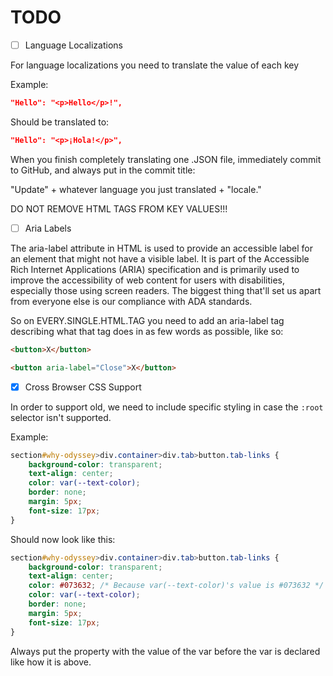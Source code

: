 # TODO

- [ ] Language Localizations

 For language localizations you need to translate the value of each key

Example:

```JSON
"Hello": "<p>Hello</p>!",
```

Should be translated to:

```JSON
"Hello": "<p>¡Hola!</p>",
```

When you finish completely translating one .JSON file, immediately commit to GitHub, and always put in the commit title:

"Update" + whatever language you just translated + "locale."

DO NOT REMOVE HTML TAGS FROM KEY VALUES!!!

- [ ] Aria Labels

The aria-label attribute in HTML is used to provide an accessible label for an element that might not have a visible label. It is part of the Accessible Rich Internet Applications (ARIA) specification and is primarily used to improve the accessibility of web content for users with disabilities, especially those using screen readers. The biggest thing that'll set us apart from everyone else is our compliance with ADA standards.

So on EVERY.SINGLE.HTML.TAG you need to add an aria-label tag describing what that tag does in as few words as possible, like so:

```HTML
<button>X</button>
```

```HTML
<button aria-label="Close">X</button>
```

- [x] Cross Browser CSS Support

In order to support old, we need to include specific styling in case the ``:root`` selector isn't supported.

Example:

```CSS
section#why-odyssey>div.container>div.tab>button.tab-links {
    background-color: transparent;
    text-align: center;
    color: var(--text-color);
    border: none;
    margin: 5px;
    font-size: 17px;
}
```

Should now look like this:

```CSS
section#why-odyssey>div.container>div.tab>button.tab-links {
    background-color: transparent;
    text-align: center;
    color: #073632; /* Because var(--text-color)'s value is #073632 */
    color: var(--text-color);
    border: none;
    margin: 5px;
    font-size: 17px;
}
```

Always put the property with the value of the var before the var is declared like how it is above.
